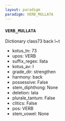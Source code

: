 ```yaml
---
layout: paradigm
paradigm: VERB_MULLATA
---
```

### ` VERB_MULLATA `

Dictionary class73 back l~t
* kotus_tn: 73
* upos: VERB
* suffix_regex: llata
* kotus_av: I
* grade_dir: strengthen
* harmony: back
* possessive: False
* stem_diphthong: None
* deletion: lata
* plurale_tantum: False
* clitics: False
* pos: VERB
* stem_vowel: None
